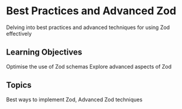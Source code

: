 # Best Practices and Advanced Zod

Delving into best practices and advanced techniques for using Zod effectively

## Learning Objectives
Optimise the use of Zod schemas
Explore advanced aspects of Zod

## Topics
Best ways to implement Zod, Advanced Zod techniques